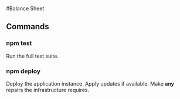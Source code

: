 #Balance Sheet

## Commands

### npm test
Run the full test suite.

### npm deploy
Deploy the application instance. Apply updates if available. Make **any** repairs the infrastructure requires.